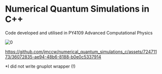 # Numerical Quantum Simulations in C++
Code developed and utilised in PY4109 Advanced Computational Physics

![0](https://github.com/jmccw/numerical_quantum_simulations_c/assets/72471173/e51c3773-8f34-420f-8b0a-d116f5bc5d93)

https://github.com/jmccw/numerical_quantum_simulations_c/assets/72471173/36072835-ae94-48b6-8188-b0e0c5337914



*I did not write gnuplot wrapper (!)
